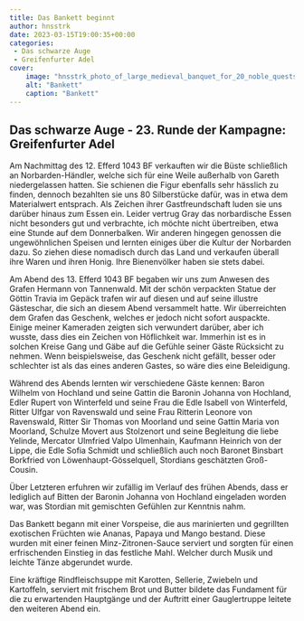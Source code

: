 ```yaml
---
title: Das Bankett beginnt
author: hnsstrk
date: 2023-03-15T19:00:35+00:00
categories:
 - Das schwarze Auge
 - Greifenfurter Adel
cover:
    image: "hnsstrk_photo_of_large_medieval_banquet_for_20_noble_quests_in__2ee18359-c4dc-4696-85f5-9dcc9772d983-768x512.png"
    alt: "Bankett"
    caption: "Bankett"
---
```


## Das schwarze Auge - 23. Runde der Kampagne: Greifenfurter Adel

Am Nachmittag des 12. Efferd 1043 BF verkauften wir die Büste schließlich an Norbarden-Händler, welche sich für eine Weile außerhalb von Gareth niedergelassen hatten. Sie schienen die Figur ebenfalls sehr hässlich zu finden, dennoch bezahlten sie uns 80 Silberstücke dafür, was in etwa dem Materialwert entsprach. Als Zeichen ihrer Gastfreundschaft luden sie uns darüber hinaus zum Essen ein. Leider vertrug Gray das norbardische Essen nicht besonders gut und verbrachte, ich möchte nicht übertreiben, etwa eine Stunde auf dem Donnerbalken. Wir anderen hingegen genossen die ungewöhnlichen Speisen und lernten einiges über die Kultur der Norbarden dazu. So ziehen diese nomadisch durch das Land und verkaufen überall ihre Waren und ihren Honig. Ihre Bienenvölker haben sie stets dabei.

Am Abend des 13. Efferd 1043 BF begaben wir uns zum Anwesen des Grafen Hermann von Tannenwald. Mit der schön verpackten Statue der Göttin Travia im Gepäck trafen wir auf diesen und auf seine illustre Gästeschar, die sich an diesem Abend versammelt hatte. Wir überreichten dem Grafen das Geschenk, welches er jedoch nicht sofort auspackte. Einige meiner Kameraden zeigten sich verwundert darüber, aber ich wusste, dass dies ein Zeichen von Höflichkeit war. Immerhin ist es in solchen Kreise Gang und Gäbe auf die Gefühle seiner Gäste Rücksicht zu nehmen. Wenn beispielsweise, das Geschenk nicht gefällt, besser oder schlechter ist als das eines anderen Gastes, so wäre dies eine Beleidigung.

Während des Abends lernten wir verschiedene Gäste kennen: Baron Wilhelm von Hochland und seine Gattin die Baronin Johanna von Hochland, Edler Rupert von Winterfeld und seine Frau die Edle Isabell von Winterfeld, Ritter Ulfgar von Ravenswald und seine Frau Ritterin Leonore von Ravenswald, Ritter Sir Thomas von Moorland und seine Gattin Maria von Moorland, Schulze Movert aus Stolzenort und seine Begleitung die liebe Yelinde, Mercator Ulmfried Valpo Ulmenhain, Kaufmann Heinrich von der Lippe, die Edle Sofia Schmidt und schließlich auch noch Baronet Binsbart Borkfried von Löwenhaupt-Gösselquell, Stordians geschätzten Groß-Cousin.

Über Letzteren erfuhren wir zufällig im Verlauf des frühen Abends, dass er lediglich auf Bitten der Baronin Johanna von Hochland eingeladen worden war, was Stordian mit gemischten Gefühlen zur Kenntnis nahm.

Das Bankett begann mit einer Vorspeise, die aus marinierten und gegrillten exotischen Früchten wie Ananas, Papaya und Mango bestand. Diese wurden mit einer feinen Minz-Zitronen-Sauce serviert und sorgten für einen erfrischenden Einstieg in das festliche Mahl. Welcher durch Musik und leichte Tänze abgerundet wurde.

Eine kräftige Rindfleischsuppe mit Karotten, Sellerie, Zwiebeln und Kartoffeln, serviert mit frischem Brot und Butter bildete das Fundament für die zu erwartenden Hauptgänge und der Auftritt einer Gauglertruppe leitete den weiteren Abend ein.